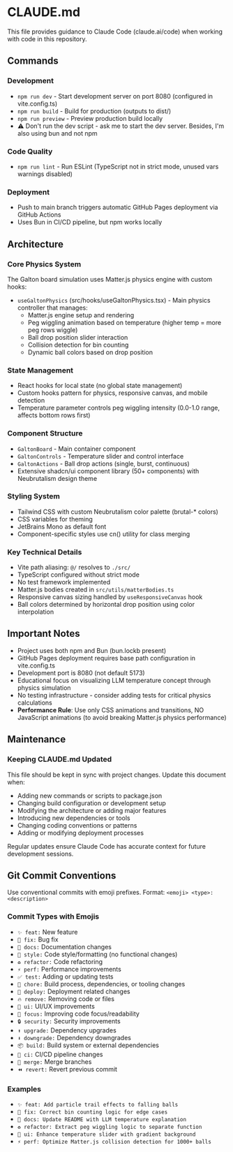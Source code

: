 # CLAUDE.md

This file provides guidance to Claude Code (claude.ai/code) when working with code in this repository.

## Commands

### Development
- `npm run dev` - Start development server on port 8080 (configured in vite.config.ts)
- `npm run build` - Build for production (outputs to dist/)
- `npm run preview` - Preview production build locally
- ⚠️ Don't run the dev script - ask me to start the dev server. Besides, I'm also using bun and not npm

### Code Quality
- `npm run lint` - Run ESLint (TypeScript not in strict mode, unused vars warnings disabled)

### Deployment
- Push to main branch triggers automatic GitHub Pages deployment via GitHub Actions
- Uses Bun in CI/CD pipeline, but npm works locally

## Architecture

### Core Physics System
The Galton board simulation uses Matter.js physics engine with custom hooks:
- `useGaltonPhysics` (src/hooks/useGaltonPhysics.tsx) - Main physics controller that manages:
  - Matter.js engine setup and rendering
  - Peg wiggling animation based on temperature (higher temp = more peg rows wiggle)
  - Ball drop position slider interaction
  - Collision detection for bin counting
  - Dynamic ball colors based on drop position

### State Management
- React hooks for local state (no global state management)
- Custom hooks pattern for physics, responsive canvas, and mobile detection
- Temperature parameter controls peg wiggling intensity (0.0-1.0 range, affects bottom rows first)

### Component Structure
- `GaltonBoard` - Main container component
- `GaltonControls` - Temperature slider and control interface
- `GaltonActions` - Ball drop actions (single, burst, continuous)
- Extensive shadcn/ui component library (50+ components) with Neubrutalism design theme

### Styling System
- Tailwind CSS with custom Neubrutalism color palette (brutal-* colors)
- CSS variables for theming
- JetBrains Mono as default font
- Component-specific styles use cn() utility for class merging

### Key Technical Details
- Vite path aliasing: `@/` resolves to `./src/`
- TypeScript configured without strict mode
- No test framework implemented
- Matter.js bodies created in `src/utils/matterBodies.ts`
- Responsive canvas sizing handled by `useResponsiveCanvas` hook
- Ball colors determined by horizontal drop position using color interpolation

## Important Notes
- Project uses both npm and Bun (bun.lockb present)
- GitHub Pages deployment requires base path configuration in vite.config.ts
- Development port is 8080 (not default 5173)
- Educational focus on visualizing LLM temperature concept through physics simulation
- No testing infrastructure - consider adding tests for critical physics calculations
- **Performance Rule**: Use only CSS animations and transitions, NO JavaScript animations (to avoid breaking Matter.js physics performance)

## Maintenance

### Keeping CLAUDE.md Updated
This file should be kept in sync with project changes. Update this document when:
- Adding new commands or scripts to package.json
- Changing build configuration or development setup
- Modifying the architecture or adding major features
- Introducing new dependencies or tools
- Changing coding conventions or patterns
- Adding or modifying deployment processes

Regular updates ensure Claude Code has accurate context for future development sessions.

## Git Commit Conventions

Use conventional commits with emoji prefixes. Format: `<emoji> <type>: <description>`

### Commit Types with Emojis
- `✨ feat:` New feature
- `🐛 fix:` Bug fix
- `📝 docs:` Documentation changes
- `🎨 style:` Code style/formatting (no functional changes)
- `♻️ refactor:` Code refactoring
- `⚡ perf:` Performance improvements
- `✅ test:` Adding or updating tests
- `🔧 chore:` Build process, dependencies, or tooling changes
- `🚀 deploy:` Deployment related changes
- `🔥 remove:` Removing code or files
- `💄 ui:` UI/UX improvements
- `🎯 focus:` Improving code focus/readability
- `🔒 security:` Security improvements
- `⬆️ upgrade:` Dependency upgrades
- `⬇️ downgrade:` Dependency downgrades
- `📦 build:` Build system or external dependencies
- `👷 ci:` CI/CD pipeline changes
- `🔀 merge:` Merge branches
- `⏪ revert:` Revert previous commit

### Examples
- `✨ feat: Add particle trail effects to falling balls`
- `🐛 fix: Correct bin counting logic for edge cases`
- `📝 docs: Update README with LLM temperature explanation`
- `♻️ refactor: Extract peg wiggling logic to separate function`
- `💄 ui: Enhance temperature slider with gradient background`
- `⚡ perf: Optimize Matter.js collision detection for 1000+ balls`